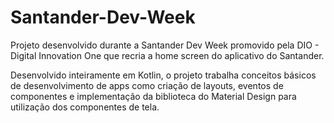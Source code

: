 # Santander-Dev-Week

Projeto desenvolvido durante a Santander Dev Week promovido pela DIO - Digital Innovation One que recria a home screen do aplicativo do Santander.

Desenvolvido inteiramente em Kotlin, o projeto trabalha conceitos básicos de desenvolvimento de apps como criação de layouts, eventos de componentes e implementação da biblioteca do Material Design para utilização dos componentes de tela.
